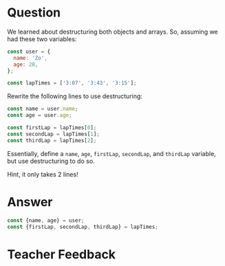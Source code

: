 # Question
We learned about destructuring both objects and arrays. So, assuming we had these two variables:
```js
const user = {
  name: 'Zo',
  age: 28,
};

const lapTimes = ['3:07', '3:43', '3:15'];
```

Rewrite the following lines to use destructuring:
```js
const name = user.name;
const age = user.age;

const firstLap = lapTimes[0];
const secondLap = lapTimes[1];
const thirdLap = lapTimes[2];
```
Essentially, define a `name`, `age`, `firstLap`, `secondLap`, and `thirdLap` variable, but use destructuring to do so.

Hint, it only takes 2 lines!

# Answer
```js
const {name, age} = user;
const {firstLap, secondLap, thirdLap} = lapTimes;
```

# Teacher Feedback